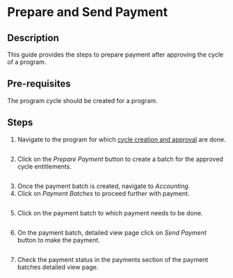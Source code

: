 # Prepare and Send Payment

## Description

This guide provides the steps to prepare payment after approving the cycle of a program.

## Pre-requisites

The program cycle should be created for a program.

## Steps

1. Navigate to the program for which [cycle creation and approval](../eligibility-and-program-enrollment/approval/create-and-approve-disbursement-cycle.md) are done.

<figure><img src="../../../.gitbook/assets/cycle-approved.png" alt=""><figcaption></figcaption></figure>

2. Click on the _Prepare Payment_ button to create a batch for the approved cycle entitlements.

<figure><img src="../../../.gitbook/assets/cycle-payment-batch.png" alt=""><figcaption></figcaption></figure>

3. Once the payment batch is created, navigate to _Accounting_.
4. Click on _Payment Batches_ to proceed further with payment.

<figure><img src="../../../.gitbook/assets/payment-batches (1).png" alt=""><figcaption></figcaption></figure>

5. Click on the payment batch to which payment needs to be done.

<figure><img src="../../../.gitbook/assets/payment-batches-list-view-page.png" alt=""><figcaption></figcaption></figure>

6. On the payment batch, detailed view page click on _Send Payment_ button to make the payment.

<figure><img src="../../../.gitbook/assets/send-payment.png" alt=""><figcaption></figcaption></figure>

7. Check the payment status in the payments section of the payment batches detailed view page.

<figure><img src="../../../.gitbook/assets/payment-batches-detailed-view-page.png" alt=""><figcaption></figcaption></figure>
